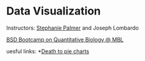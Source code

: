 # Data Visualization
Instructors: [Stephanie Palmer](http://palmerlab.uchicago.edu/) and Joseph Lombardo

[BSD Bootcamp on Quantitative Biology @ MBL](http://gradprograms.bsd.uchicago.edu/current_students/MBLBootcamp.html)

uesful links:
*[Death to pie charts](http://www.storytellingwithdata.com/blog/2011/07/death-to-pie-charts)




